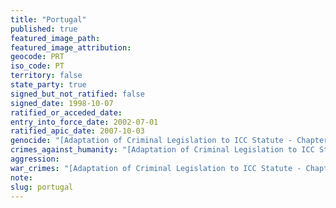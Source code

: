 ```yaml
---
title: "Portugal"
published: true
featured_image_path:
featured_image_attribution:
geocode: PRT
iso_code: PT
territory: false
state_party: true
signed_but_not_ratified: false
signed_date: 1998-10-07
ratified_or_acceded_date:
entry_into_force_date: 2002-07-01
ratified_apic_date: 2007-10-03
genocide: "[Adaptation of Criminal Legislation to ICC Statute - Chapter II - Section 1 - Article 8](https://iccdb.hrlc.net/data/doc/99/keyword/46/) [Law No. 144/99 on International Judicial Cooperation in Criminal Matters - Part I - Chapter 1 - Article 7](https://iccdb.hrlc.net/data/doc/156/keyword/46/)"
crimes_against_humanity: "[Adaptation of Criminal Legislation to ICC Statute - Chapter II - Section 1 - Article 9](https://iccdb.hrlc.net/data/doc/99/keyword/13/) [Law No. 144/99 on International Judicial Cooperation in Criminal Matters - Part I - Chapter 1 - Article 7](https://iccdb.hrlc.net/data/doc/156/keyword/13/)"
aggression:
war_crimes: "[Adaptation of Criminal Legislation to ICC Statute - Chapter II - Section 2 - Articles 10-16](https://iccdb.hrlc.net/data/doc/99/keyword/145/) [Law No. 144/99 on International Judicial Cooperation in Criminal Matters - Part I - Chapter 1 - Article 7](https://iccdb.hrlc.net/data/doc/156/keyword/145/)"
note:
slug: portugal
---
```


